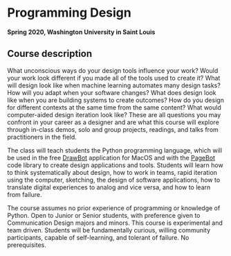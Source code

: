 # Programming Design
__Spring 2020, Washington University in Saint Louis__

## Course description
What unconscious ways do your design tools influence your work? Would your work look different if you made all of the tools used to create it? What will design look like when machine learning automates many design tasks? How will you adapt when your software changes? What does design look like when you are building systems to create outcomes? How do you design for different contexts at the same time from the same content? What would computer-aided design iteration look like? These are all questions you may confront in your career as a designer and are what this course will explore through in-class demos, solo and group projects, readings, and talks from practitioners in the field. 

The class will teach students the Python programming language, which will be used in the free [DrawBot](http://www.drawbot.com) application for MacOS and with the [PageBot](http://pagebot.io) code library to create design applications and tools. Students will learn how to think systematically about design, how to work in teams, rapid iteration using the computer, sketching, the design of software applications, how to translate digital experiences to analog and vice versa, and how to learn from failure. 

The course assumes no prior experience of programming or knowledge of Python. Open to Junior or Senior students, with preference given to Communication Design majors and minors. This course is experimental and team driven. Students will be fundamentally curious, willing community participants, capable of self-learning, and tolerant of failure. No prerequisites. 
